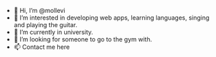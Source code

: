 - 👋 Hi, I’m @mollevi
- 👀 I’m interested in developing web apps, learning languages, singing and playing the guitar.
- 🌱 I’m currently in university.
- 🤝 I’m looking for someone to go to the gym with.
- 📫 Contact me here

